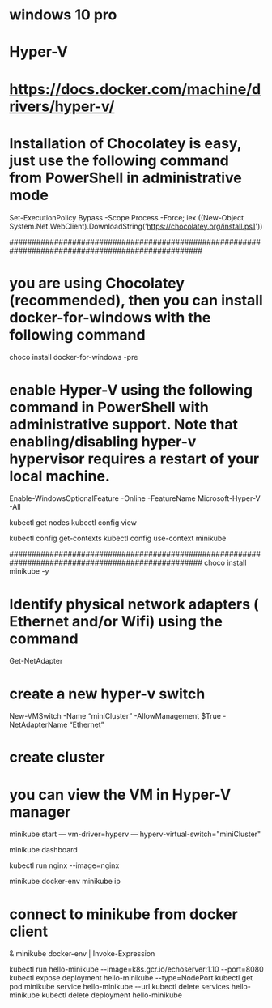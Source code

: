 
# windows 10 pro
# Hyper-V
# https://docs.docker.com/machine/drivers/hyper-v/


# Installation of Chocolatey is easy, just use the following command from PowerShell in administrative mode
Set-ExecutionPolicy Bypass -Scope Process -Force; iex ((New-Object System.Net.WebClient).DownloadString(‘https://chocolatey.org/install.ps1'))

###################################################################################################

# you are using Chocolatey (recommended), then you can install docker-for-windows with the following command
choco install docker-for-windows -pre

# enable Hyper-V using the following command in PowerShell with administrative support. Note that enabling/disabling hyper-v hypervisor requires a restart of your local machine.
Enable-WindowsOptionalFeature -Online -FeatureName Microsoft-Hyper-V -All


kubectl get nodes
kubectl config view

kubectl config get-contexts
kubectl config use-context minikube


###################################################################################################
choco install minikube -y

# Identify physical network adapters ( Ethernet and/or Wifi) using the command
Get-NetAdapter

# create a new hyper-v switch
New-VMSwitch -Name “miniCluster” -AllowManagement $True -NetAdapterName “Ethernet”

# create cluster
# you can view the VM in Hyper-V manager
minikube start — vm-driver=hyperv — hyperv-virtual-switch="miniCluster"

minikube dashboard

kubectl run nginx --image=nginx

minikube docker-env
minikube ip
# connect to minikube from docker client
& minikube docker-env | Invoke-Expression


kubectl run hello-minikube --image=k8s.gcr.io/echoserver:1.10 --port=8080
kubectl expose deployment hello-minikube --type=NodePort
kubectl get pod
minikube service hello-minikube --url
kubectl delete services hello-minikube
kubectl delete deployment hello-minikube

